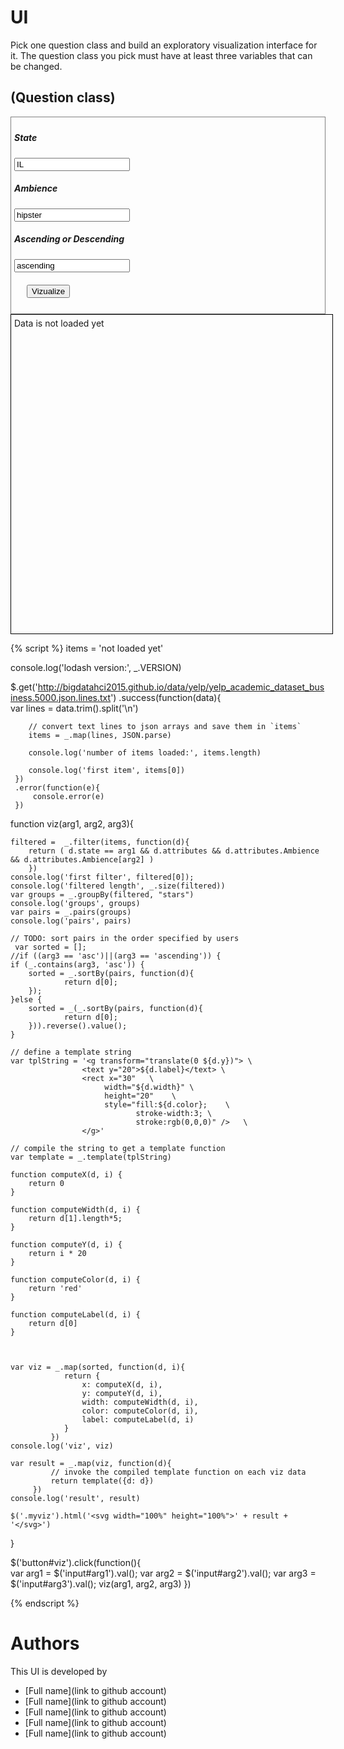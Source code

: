 # UI

Pick one question class and build an exploratory visualization interface for it.
The question class you pick must have at least three variables that can be changed.

## (Question class)

<div style="border:1px grey solid; padding:5px;">
    <div><h5>State</h5>
        <input id="arg1" type="text" value="IL"/>
    </div>
    <div><h5>Ambience</h5>
        <input id="arg2" type="text" value="hipster"/>
    </div>
    <div><h5>Ascending or Descending</h5>
        <input id="arg3" type="text" value="ascending"/>
    </div>    
    <div style="margin:20px;">
        <button id="viz">Vizualize</button>
    </div>
</div>

<div class="myviz" style="width:100%; height:500px; border: 1px black solid; padding: 5px;">
Data is not loaded yet
</div>

{% script %}
items = 'not loaded yet'

console.log('lodash version:', _.VERSION)

$.get('http://bigdatahci2015.github.io/data/yelp/yelp_academic_dataset_business.5000.json.lines.txt')
    .success(function(data){        
        var lines = data.trim().split('\n')

        // convert text lines to json arrays and save them in `items`
        items = _.map(lines, JSON.parse)

        console.log('number of items loaded:', items.length)

        console.log('first item', items[0])
     })
     .error(function(e){
         console.error(e)
     })

function viz(arg1, arg2, arg3){  


    filtered =  _.filter(items, function(d){
        return ( d.state == arg1 && d.attributes && d.attributes.Ambience && d.attributes.Ambience[arg2] )
        }) 
    console.log('first filter', filtered[0]);
    console.log('filtered length', _.size(filtered))
    var groups = _.groupBy(filtered, "stars")
    console.log('groups', groups)
    var pairs = _.pairs(groups)
    console.log('pairs', pairs)
        
    // TODO: sort pairs in the order specified by users
     var sorted = [];
    //if ((arg3 == 'asc')||(arg3 == 'ascending')) {
    if (_.contains(arg3, 'asc')) {
        sorted = _.sortBy(pairs, function(d){
                return d[0];
        });
    }else {
        sorted = _(_.sortBy(pairs, function(d){
                return d[0];
        })).reverse().value();
    }

    // define a template string
    var tplString = '<g transform="translate(0 ${d.y})"> \
                    <text y="20">${d.label}</text> \
                    <rect x="30"   \
                         width="${d.width}" \
                         height="20"    \
                         style="fill:${d.color};    \
                                stroke-width:3; \
                                stroke:rgb(0,0,0)" />   \
                    </g>'

    // compile the string to get a template function
    var template = _.template(tplString)

    function computeX(d, i) {
        return 0
    }

    function computeWidth(d, i) {        
        return d[1].length*5;
    }

    function computeY(d, i) {
        return i * 20
    }

    function computeColor(d, i) {
        return 'red'
    }

    function computeLabel(d, i) {
        return d[0]
    }

    

    var viz = _.map(sorted, function(d, i){                
                return {
                    x: computeX(d, i),
                    y: computeY(d, i),
                    width: computeWidth(d, i),
                    color: computeColor(d, i),
                    label: computeLabel(d, i)
                }
             })
    console.log('viz', viz)

    var result = _.map(viz, function(d){
             // invoke the compiled template function on each viz data
             return template({d: d})
         })
    console.log('result', result)

    $('.myviz').html('<svg width="100%" height="100%">' + result + '</svg>')
}

$('button#viz').click(function(){    
    var arg1 = $('input#arg1').val();
    var arg2 = $('input#arg2').val();
    var arg3 = $('input#arg3').val();
    viz(arg1, arg2, arg3)
})  

{% endscript %}

# Authors

This UI is developed by
* [Full name](link to github account)
* [Full name](link to github account)
* [Full name](link to github account)
* [Full name](link to github account)
* [Full name](link to github account)
